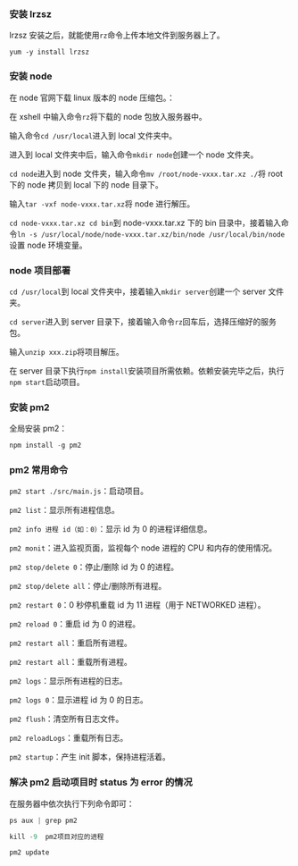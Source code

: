 ### 安装 lrzsz

lrzsz 安装之后，就能使用`rz`命令上传本地文件到服务器上了。

```
yum -y install lrzsz
```

### 安装 node

在 node 官网下载 linux 版本的 node 压缩包。：

在 xshell 中输入命令`rz`将下载的 node 包放入服务器中。

输入命令`cd /usr/local`进入到 local 文件夹中。

进入到 local 文件夹中后，输入命令`mkdir node`创建一个 node 文件夹。

`cd node`进入到 node 文件夹，输入命令`mv /root/node-vxxx.tar.xz ./`将 root 下的 node 拷贝到 local 下的 node 目录下。

输入`tar -vxf node-vxxx.tar.xz`将 node 进行解压。

`cd node-vxxx.tar.xz cd bin`到 node-vxxx.tar.xz 下的 bin 目录中，接着输入命令`ln -s /usr/local/node/node-vxxx.tar.xz/bin/node /usr/local/bin/node`设置 node 环境变量。

### node 项目部署

`cd /usr/local`到 local 文件夹中，接着输入`mkdir server`创建一个 server 文件夹。

`cd server`进入到 server 目录下，接着输入命令`rz`回车后，选择压缩好的服务包。

输入`unzip xxx.zip`将项目解压。

在 server 目录下执行`npm install`安装项目所需依赖。依赖安装完毕之后，执行`npm start`启动项目。

### 安装 pm2

全局安装 pm2：

```js
npm install -g pm2
```

### pm2 常用命令

`pm2 start ./src/main.js`：启动项目。

`pm2 list`：显示所有进程信息。

`pm2 info 进程 id（如：0）`：显示 id 为 0 的进程详细信息。

`pm2 monit`：进入监视页面，监视每个 node 进程的 CPU 和内存的使用情况。

`pm2 stop/delete 0`：停止/删除 id 为 0 的进程。

`pm2 stop/delete all`：停止/删除所有进程。

`pm2 restart 0`：0 秒停机重载 id 为 11 进程（用于 NETWORKED 进程）。

`pm2 reload 0`：重启 id 为 0 的进程。

`pm2 restart all`：重启所有进程。

`pm2 restart all`：重载所有进程。

`pm2 logs`：显示所有进程的日志。

`pm2 logs 0`：显示进程 id 为 0 的日志。

`pm2 flush`：清空所有日志文件。

`pm2 reloadLogs`：重载所有日志。

`pm2 startup`：产生 init 脚本，保持进程活着。

### 解决 pm2 启动项目时 status 为 error 的情况

在服务器中依次执行下列命令即可：

```js
ps aux | grep pm2

kill -9  pm2项目对应的进程

pm2 update
```

